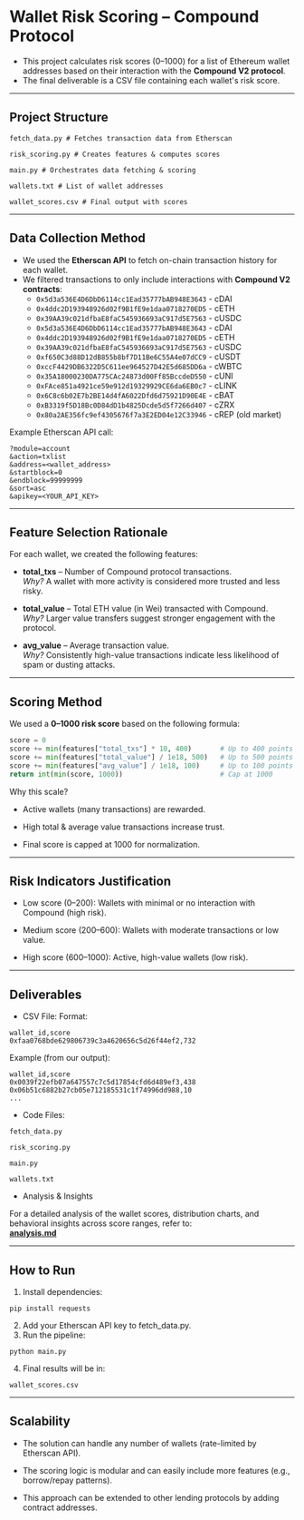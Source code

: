 # Wallet Risk Scoring – Compound Protocol

- This project calculates risk scores (0–1000) for a list of Ethereum wallet addresses based on their interaction with the **Compound V2 protocol**.  
- The final deliverable is a CSV file containing each wallet's risk score.

---

## **Project Structure**
```
fetch_data.py # Fetches transaction data from Etherscan

risk_scoring.py # Creates features & computes scores

main.py # Orchestrates data fetching & scoring

wallets.txt # List of wallet addresses

wallet_scores.csv # Final output with scores
```

---

## **Data Collection Method**

- We used the **Etherscan API** to fetch on-chain transaction history for each wallet.  
- We filtered transactions to only include interactions with **Compound V2 contracts**:  
  - `0x5d3a536E4D6DbD6114cc1Ead35777bAB948E3643` - cDAI  
  - `0x4ddc2D193948926d02f9B1fE9e1daa0718270ED5` - cETH  
  - `0x39AA39c021dfbaE8faC545936693aC917d5E7563` - cUSDC  
  - `0x5d3a536E4D6DbD6114cc1Ead35777bAB948E3643` - cDAI
  - `0x4ddc2D193948926d02f9B1fE9e1daa0718270ED5` - cETH
  - `0x39AA39c021dfbaE8faC545936693aC917d5E7563` - cUSDC
  - `0xf650C3d88D12dB855b8bf7D11Be6C55A4e07dCC9` - cUSDT
  - `0xccF4429DB6322D5C611ee964527D42E5d685DD6a` -  cWBTC
  - `0x35A18000230DA775CAc24873d00Ff85BccdeD550` -  cUNI
  - `0xFAce851a4921ce59e912d19329929CE6da6EB0c7` -  cLINK
  - `0x6C8c6b02E7b2BE14d4fA6022Dfd6d75921D90E4E` -  cBAT
  -  `0xB3319f5D18Bc0D84dD1b4825Dcde5d5f7266d407` -  cZRX
  - `0x80a2AE356fc9ef4305676f7a3E2ED04e12C33946` -  cREP (old market)

Example Etherscan API call:
```
?module=account
&action=txlist
&address=<wallet_address>
&startblock=0
&endblock=99999999
&sort=asc
&apikey=<YOUR_API_KEY>
```

---

## **Feature Selection Rationale**

For each wallet, we created the following features:

- **total_txs** – Number of Compound protocol transactions.  
  *Why?* A wallet with more activity is considered more trusted and less risky.  

- **total_value** – Total ETH value (in Wei) transacted with Compound.  
  *Why?* Larger value transfers suggest stronger engagement with the protocol.  

- **avg_value** – Average transaction value.  
  *Why?* Consistently high-value transactions indicate less likelihood of spam or dusting attacks.

---

## **Scoring Method**

We used a **0–1000 risk score** based on the following formula:

```python
score = 0
score += min(features["total_txs"] * 10, 400)       # Up to 400 points
score += min(features["total_value"] / 1e18, 500)   # Up to 500 points (ETH)
score += min(features["avg_value"] / 1e18, 100)     # Up to 100 points
return int(min(score, 1000))                        # Cap at 1000
```
Why this scale?

- Active wallets (many transactions) are rewarded.

- High total & average value transactions increase trust.

- Final score is capped at 1000 for normalization.

---

## **Risk Indicators Justification**
- Low score (0–200): Wallets with minimal or no interaction with Compound (high risk).

- Medium score (200–600): Wallets with moderate transactions or low value.

- High score (600–1000): Active, high-value wallets (low risk).

---

## **Deliverables**
- CSV File:
Format:
```
wallet_id,score
0xfaa0768bde629806739c3a4620656c5d26f44ef2,732
```
Example (from our output):
```
wallet_id,score
0x0039f22efb07a647557c7c5d17854cfd6d489ef3,438
0x06b51c6882b27cb05e712185531c1f74996dd988,10
...
```
- Code Files:
```
fetch_data.py

risk_scoring.py

main.py

wallets.txt
```

- Analysis & Insights

For a detailed analysis of the wallet scores, distribution charts, and behavioral insights across score ranges, refer to:  
[**analysis.md**](analysis.md)

---

## **How to Run**
1. Install dependencies:
```
pip install requests
```
2. Add your Etherscan API key to fetch_data.py.
3. Run the pipeline:
```
python main.py

```
4. Final results will be in:
```
wallet_scores.csv

```

--- 

## **Scalability**
- The solution can handle any number of wallets (rate-limited by Etherscan API).

- The scoring logic is modular and can easily include more features (e.g., borrow/repay patterns).

- This approach can be extended to other lending protocols by adding contract addresses.




